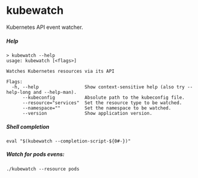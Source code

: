 # kubewatch

Kubernetes API event watcher.

##### Help

```
> kubewatch --help       
usage: kubewatch [<flags>]

Watches Kubernetes resources via its API

Flags:
  -h, --help                 Show context-sensitive help (also try --help-long and --help-man).
      --kubeconfig           Absolute path to the kubeconfig file.
      --resource="services"  Set the resource type to be watched.
      --namespace=""         Set the namespace to be watched.
      --version              Show application version.
```

##### Shell completion

```
eval "$(kubewatch --completion-script-${0#-})"
```

##### Watch for pods evens:

```
./kubewatch --resource pods
```